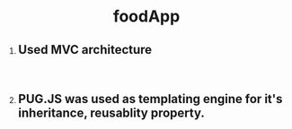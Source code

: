 <div align="center"><h1>foodApp</h1></div>
<ol>
  <li><h2> Used MVC architecture</h2></li>
  <br>
  <li><h2> PUG.JS was used as templating engine for it's inheritance, reusablity property.</h2></li>
  </ol>
